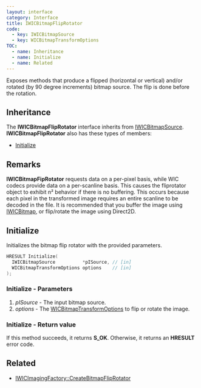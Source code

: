 ```yaml
---
layout: interface
category: Interface
title: IWICBitmapFlipRotator
code:
  - key: IWICBitmapSource
  - key: WICBitmapTransformOptions
TOC:
  - name: Inheritance
  - name: Initialize
  - name: Related
---
```


Exposes methods that produce a flipped (horizontal or vertical) and/or rotated (by 90 degree increments) bitmap source.
The flip is done before the rotation.

## Inheritance

The **IWICBitmapFlipRotator** interface inherits from [IWICBitmapSource][wbs].
**IWICBitmapFlipRotator** also has these types of members:

- [Initialize](#initialize)

## Remarks

**IWICBitmapFipRotator** requests data on a per-pixel basis, while WIC codecs provide data on a per-scanline basis.
This causes the fliprotator object to exhibit n² behavior if there is no buffering.
This occurs because each pixel in the transformed image requires an entire scanline to be decoded in the file.
It is recommended that you buffer the image using [IWICBitmap][wb], or flip/rotate the image using Direct2D.

## Initialize

Initializes the bitmap flip rotator with the provided parameters.

```cpp
HRESULT Initialize(
  IWICBitmapSource          *pISource, // [in]
  WICBitmapTransformOptions options    // [in]
);
```

### Initialize - Parameters

1. _pISource_ - The input bitmap source.
2. _options_ - The [WICBitmapTransformOptions][wbtfo] to flip or rotate the image.

### Initialize - Return value

If this method succeeds, it returns **S_OK**.
Otherwise, it returns an **HRESULT** error code.

[wbtfo]: WICBitmapTransformOptions
[wb]: IWICBitmap
[wbs]: IWICBitmapSource

## Related

- [IWICImagingFactory::CreateBitmapFlipRotator](IWICImagingFactory#createbitmapfliprotator)
